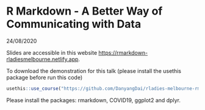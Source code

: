 R Markdown - A Better Way of Communicating with Data
================
24/08/2020

Slides are accessible in this website
<https://rmarkdown-rladiesmelbourne.netlify.app>.

To download the demonstration for this talk (please install the usethis package before run this code)

``` r
usethis::use_course("https://github.com/DanyangDai/rladies-melbourne-rmarkdown/archive/demo.zip")
```

Please install the packages: rmarkdown, COVID19, ggplot2 and dplyr.
